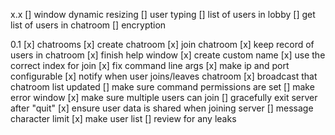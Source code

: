x.x
[] window dynamic resizing
[] user typing
[] list of users in lobby
[] get list of users in chatroom
[] encryption

0.1
[x] chatrooms
[x] create chatroom
[x] join chatroom
[x] keep record of users in chatroom
[x] finish help window
[x] create custom name
[x] use the correct index for join
[x] fix command line args
[x] make ip and port configurable
[x] notify when user joins/leaves chatroom
[x] broadcast that chatroom list updated
[] make sure command permissions are set
[] make error window
[x] make sure multiple users can join
[] gracefully exit server after "quit"
[x] ensure user data is shared when joining server
[] message character limit
[x] make user list
[] review for any leaks


